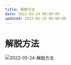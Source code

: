 ```yaml
---
title: 解脱方法
date: 2022-05-24 00:00:00
updated: 2022-05-24 00:00:00
---
```


# 解脱方法

![2022-05-24-解脱方法](assets/2022-05-24-解脱方法.jpeg)

